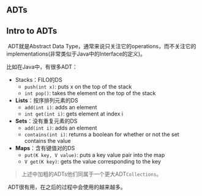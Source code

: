 ## ADTs

## Intro to ADTs

​	ADT就是Abstract Data Type，通常来说只关注它的operations，而不关注它的implementations(非常类似于Java中的Interface的定义)。

比如在Java中，有很多ADT：

- Stacks：FILO的DS
  - `push(int x)`: puts x on the top of the stack
  - `int pop()`: takes the element on the top of the stack
- **Lists**：按序排列元素的DS
  - `add(int i)`: adds an element
  - `int get(int i)`: gets element at index i
- **Sets**：没有重复元素的DS
  - `add(int i)`: adds an element
  - `contains(int i)`: returns a boolean for whether or not the set contains the value
- **Maps**：含有键值对的DS
  - `put(K key, V value)`: puts a key value pair into the map
  - `V get(K key)`: gets the value corresponding to the key

> 上述中加粗的ADTs他们同属于一个更大ADT`Collections`。

​	ADT很有用，在之后的过程中会使用的越来越多。